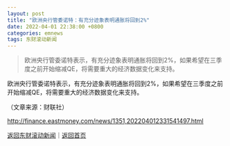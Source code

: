 ```yaml
---
layout: post
title: "欧洲央行管委诺特：有充分迹象表明通胀将回到2%"
date: 2022-04-01 22:38:00 +0800
categories: emnews
tags: 东财滚动新闻
---
```

> 欧洲央行管委诺特表示，有充分迹象表明通胀将回到2%，如果希望在三季度之前开始缩减QE，将需要重大的经济数据变化来支持。

<p>欧洲央行管委诺特表示，有充分迹象表明通胀将回到2%，如果希望在三季度之前开始缩减QE，将需要重大的经济数据变化来支持。</p><p class="em_media">（文章来源：财联社）</p>

<http://finance.eastmoney.com/news/1351,202204012331541497.html>

[返回东财滚动新闻](//finews.withounder.com/emnews/)｜[返回首页](//finews.withounder.com/)